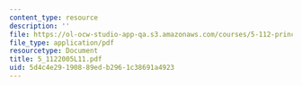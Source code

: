 ```yaml
---
content_type: resource
description: ''
file: https://ol-ocw-studio-app-qa.s3.amazonaws.com/courses/5-112-principles-of-chemical-science-fall-2005/5d4c4e29190889edb2961c38691a4923_5_1122005L11.pdf
file_type: application/pdf
resourcetype: Document
title: 5_1122005L11.pdf
uid: 5d4c4e29-1908-89ed-b296-1c38691a4923
---
```

